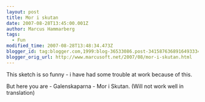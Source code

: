 ```yaml
---
layout: post
title: Mor i skutan
date: 2007-08-28T13:45:00.001Z
author: Marcus Hammarberg
tags:
  - Fun
modified_time: 2007-08-28T13:48:34.473Z
blogger_id: tag:blogger.com,1999:blog-36533086.post-3415876368916493334
blogger_orig_url: http://www.marcusoft.net/2007/08/mor-i-skutan.html
---
```


This sketch is so funny - i have had
some trouble at work because of this.

But here you are - Galenskaparna - Mor i Skutan. (Will
not work well in translation)


